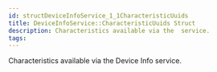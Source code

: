 ```yaml
---
id: structDeviceInfoService_1_1CharacteristicUuids
title: DeviceInfoService::CharacteristicUuids Struct
description: Characteristics available via the  service.
tags:
---
```

Characteristics available via the Device Info service.
